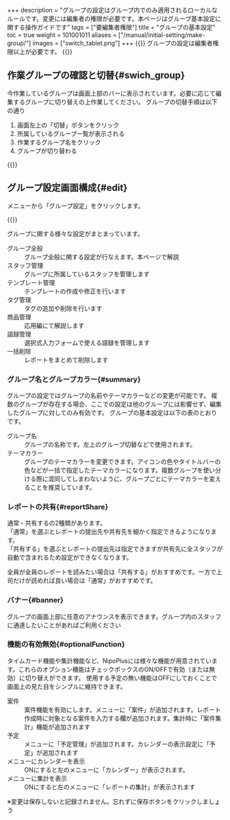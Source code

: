 +++
description = "グループの設定はグループ内でのみ適用されるローカルなルールです。変更には編集者の権限が必要です。本ページはグループ基本設定に関する操作ガイドです"
tags = ["要編集者権限"]
title = "グループの基本設定"
toc = true
weight = 101001011
aliases = ["/manual/initial-setting/make-group/"]
images = ["switch_tablet.png"]
+++
{{<warning>}}
グループの設定は編集者権限以上が必要です。
{{</warning>}}
## 作業グループの確認と切替{#swich_group}

今作業しているグループは画面上部のバーに表示されています。必要に応じて編集するグループに切り替えの上作業してください。
グループの切替手順は以下の通り

1. 画面左上の「切替」ボタンをクリック
1. 所属しているグループ一覧が表示される
1. 作業するグループ名をクリック
1. グループが切り替わる

{{<appscreen filename="switch" title="グループ名をクリックして他のグループに切り替えます">}}

## グループ設定画面構成{#edit}

メニューから「グループ設定」をクリックします。

{{<appscreen filename="group-manage" title="グループの全般設定では使用する機能やテーマカラーの変更が可能です">}}

グループに関する様々な設定がまとまっています。

<dl class="basic">
<dt>グループ全般</dt>
<dd>グループ全般に関する設定が行なえます。本ページで解説</dd>
<dt>スタッフ管理</dt>
<dd>グループに所属しているスタッフを管理します</dd>
<dt>テンプレート管理</dt>
<dd>テンプレートの作成や修正を行います</dd>
<dt>タグ管理</dt>
<dd>タグの追加や削除を行います</dd>
<dt>商品管理</dt>
<dd>応用編にて解説します</dd>
<dt>語録管理</dt>
<dd>選択式入力フォームで使える語録を管理します</dd>
<dt>一括削除</dt>
<dd>レポートをまとめて削除します</dd>
</dl>

### グループ名とグループカラー{#summary}

グループの設定ではグループの名前やテーマカラーなどの変更が可能です。
複数のグループが存在する場合、ここでの設定は他のグループには影響せず、編集したグループに対してのみ有効です。
グループの基本設定は以下の表のとおりです。

<dl class="basic">
  <dt>グループ名</dt>
  <dd>グループの名称です。左上のグループ切替などで使用されます。</dd>
  <dt>テーマカラー</dt>
  <dd>グループのテーマカラーを変更できます。アイコンの色やタイトルバーの色などが一括で指定したテーマカラーになります。複数グループを使い分ける際に混同してしまわないように、グループごとにテーマカラーを変えることを推奨しています。</dd>

</dl>

### レポートの共有{#reportShare}

通常・共有するの2種類があります。  
「通常」を選ぶとレポートの提出先や共有先を細かく指定できるようになります。  
「共有する」を選ぶとレポートの提出先は指定できますが共有先に全スタッフが自動で含まれるため設定ができなくなります。

全員が全員のレポートを読みたい場合は「共有する」がおすすめです。一方で上司だけが読めれば良い場合は「通常」がおすすめです。


### バナー{#banner}

グループの画面上部に任意のアナウンスを表示できます。グループ内のスタッフに通達したいことがあればご利用ください





### 機能の有効無効{#optionalFunction}

タイムカード機能や集計機能など、NipoPlusには様々な機能が用意されています。これらのオプション機能はチェックボックスのON/OFFで有効（または無効）に切り替えができます。
使用する予定の無い機能はOFFにしておくことで画面上の見た目をシンプルに維持できます。

<dl class="basic">
  <dt>案件</dt>
  <dd>案件機能を有効にします。メニューに「案件」が追加されます。レポート作成時に対象となる案件を入力する欄が追加されます。集計時に「案件集計」機能が追加されます</dd>
  <dt>予定</dt>
  <dd>メニューに「予定管理」が追加されます。カレンダーの表示設定に「予定」が追加されます</dd>
  <dt>メニューにカレンダーを表示</dt>
  <dd>ONにすると左のメニューに「カレンダー」が表示されます。</dd>
  <dt>メニューに集計を表示</dt>
  <dd>ONにすると左のメニューに「レポートの集計」が表示されます</dd>

</dl>

※変更は保存しないと記録されません。忘れずに保存ボタンをクリックしましょう
